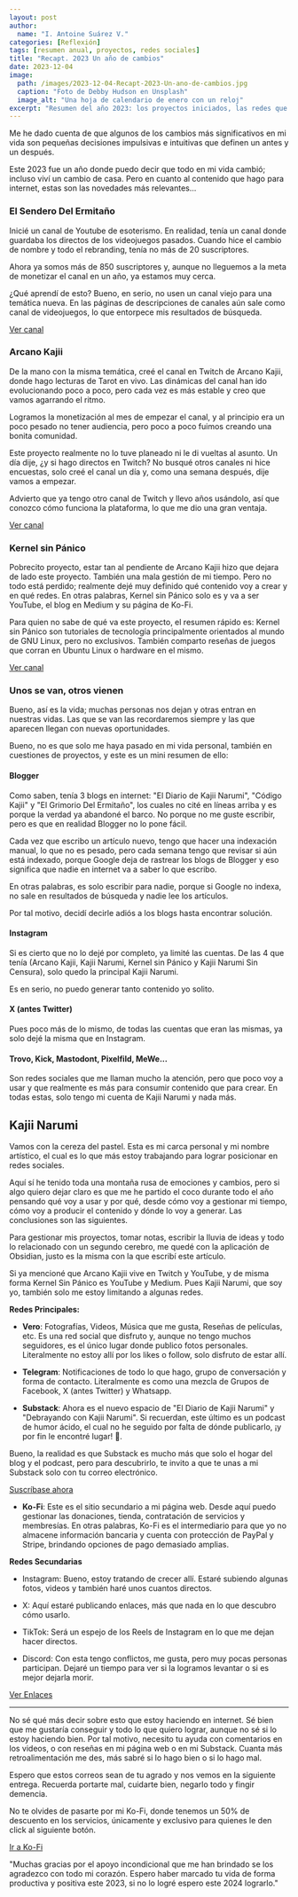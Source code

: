 ```yaml
---
layout: post
author:
  name: "I. Antoine Suárez V."
categories: [Reflexión]
tags: [resumen anual, proyectos, redes sociales]
title: "Recapt. 2023 Un año de cambios"
date: 2023-12-04
image:
  path: /images/2023-12-04-Recapt-2023-Un-ano-de-cambios.jpg
  caption: "Foto de Debby Hudson en Unsplash"
  image_alt: "Una hoja de calendario de enero con un reloj"
excerpt: "Resumen del año 2023: los proyectos iniciados, las redes que se quedaron y los aprendizajes que marcaron un antes y un después en el mundo de Kajii Narumi."
---
```



Me he dado cuenta de que algunos de los cambios más significativos en mi vida son pequeñas decisiones impulsivas e intuitivas que definen un antes y un después.

Este 2023 fue un año donde puedo decir que todo en mi vida cambió; incluso viví un cambio de casa. Pero en cuanto al contenido que hago para internet, estas son las novedades más relevantes...


### El Sendero Del Ermitaño

Inicié un canal de Youtube de esoterismo. En realidad, tenía un canal donde guardaba los directos de los videojuegos pasados. Cuando hice el cambio de nombre y todo el rebranding, tenía no más de 20 suscriptores.

Ahora ya somos más de 850 suscriptores y, aunque no lleguemos a la meta de monetizar el canal en un año, ya estamos muy cerca.

¿Qué aprendí de esto? Bueno, en serio, no usen un canal viejo para una temática nueva. En las páginas de descripciones de canales aún sale como canal de videojuegos, lo que entorpece mis resultados de búsqueda.

[Ver canal](https://youtube.com/channel/UCviiwWWhyZPn4IZtDZhAvlw?sub_confirmation=1)

### Arcano Kajii

De la mano con la misma temática, creé el canal en Twitch de Arcano Kajii, donde hago lecturas de Tarot en vivo. Las dinámicas del canal han ido evolucionando poco a poco, pero cada vez es más estable y creo que vamos agarrando el ritmo.

Logramos la monetización al mes de empezar el canal, y al principio era un poco pesado no tener audiencia, pero poco a poco fuimos creando una bonita comunidad.

Este proyecto realmente no lo tuve planeado ni le di vueltas al asunto. Un día dije, ¿y si hago directos en Twitch? No busqué otros canales ni hice encuestas, solo creé el canal un día y, como una semana después, dije vamos a empezar.

Advierto que ya tengo otro canal de Twitch y llevo años usándolo, así que conozco cómo funciona la plataforma, lo que me dio una gran ventaja.

[Ver canal](https://www.twitch.tv/arcanokajii)

### Kernel sin Pánico

Pobrecito proyecto, estar tan al pendiente de Arcano Kajii hizo que dejara de lado este proyecto. También una mala gestión de mi tiempo. Pero no todo está perdido; realmente dejé muy definido qué contenido voy a crear y en qué redes. En otras palabras, Kernel sin Pánico solo es y va a ser YouTube, el blog en Medium y su página de Ko-Fi.

Para quien no sabe de qué va este proyecto, el resumen rápido es: Kernel sin Pánico son tutoriales de tecnología principalmente orientados al mundo de GNU Linux, pero no exclusivos. También comparto reseñas de juegos que corran en Ubuntu Linux o hardware en el mismo.

[Ver canal](https://www.youtube.com/channel/UCPjT4JmZglYBRGkD1DtUJrg?sub_confirmation=1)

### Unos se van, otros vienen

Bueno, así es la vida; muchas personas nos dejan y otras entran en nuestras vidas. Las que se van las recordaremos siempre y las que aparecen llegan con nuevas oportunidades.

Bueno, no es que solo me haya pasado en mi vida personal, también en cuestiones de proyectos, y este es un mini resumen de ello:

#### Blogger

Como saben, tenía 3 blogs en internet: "El Diario de Kajii Narumi", "Código Kajii" y "El Grimorio Del Ermitaño", los cuales no cité en líneas arriba y es porque la verdad ya abandoné el barco. No porque no me guste escribir, pero es que en realidad Blogger no lo pone fácil.

Cada vez que escribo un artículo nuevo, tengo que hacer una indexación manual, lo que no es pesado, pero cada semana tengo que revisar si aún está indexado, porque Google deja de rastrear los blogs de Blogger y eso significa que nadie en internet va a saber lo que escribo.

En otras palabras, es solo escribir para nadie, porque si Google no indexa, no sale en resultados de búsqueda y nadie lee los artículos.

Por tal motivo, decidí decirle adiós a los blogs hasta encontrar solución.

#### Instagram

Si es cierto que no lo dejé por completo, ya limité las cuentas. De las 4 que tenía (Arcano Kajii, Kajii Narumi, Kernel sin Pánico y Kajii Narumi Sin Censura), solo quedo la principal Kajii Narumi.

Es en serio, no puedo generar tanto contenido yo solito.

#### X (antes Twitter)

Pues poco más de lo mismo, de todas las cuentas que eran las mismas, ya solo dejé la misma que en Instagram.

#### Trovo, Kick, Mastodont, Pixelfild, MeWe...

Son redes sociales que me llaman mucho la atención, pero que poco voy a usar y que realmente es más para consumir contenido que para crear. En todas estas, solo tengo mi cuenta de Kajii Narumi y nada más.

## Kajii Narumi

Vamos con la cereza del pastel. Esta es mi carca personal y mi nombre artístico, el cual es lo que más estoy trabajando para lograr posicionar en redes sociales.

Aquí sí he tenido toda una montaña rusa de emociones y cambios, pero si algo quiero dejar claro es que me he partido el coco durante todo el año pensando qué voy a usar y por qué, desde cómo voy a gestionar mi tiempo, cómo voy a producir el contenido y dónde lo voy a generar. Las conclusiones son las siguientes.

Para gestionar mis proyectos, tomar notas, escribir la lluvia de ideas y todo lo relacionado con un segundo cerebro, me quedé con la aplicación de Obsidian, justo es la misma con la que escribí este artículo.

Si ya mencioné que Arcano Kajii vive en Twitch y YouTube, y de misma forma Kernel Sin Pánico es YouTube y Medium. Pues Kajii Narumi, que soy yo, también solo me estoy limitando a algunas redes.

**Redes Principales:**

- **Vero**: Fotografías, Videos, Música que me gusta, Reseñas de películas, etc. Es una red social que disfruto y, aunque no tengo muchos seguidores, es el único lugar donde publico fotos personales. Literalmente no estoy allí por los likes o follow, solo disfruto de estar allí.
    
- **Telegram**: Notificaciones de todo lo que hago, grupo de conversación y forma de contacto. Literalmente es como una mezcla de Grupos de Facebook, X (antes Twitter) y Whatsapp.
    
- **Substack**: Ahora es el nuevo espacio de "El Diario de Kajii Narumi" y "Debrayando con Kajii Narumi". Si recuerdan, este último es un podcast de humor ácido, el cual no he seguido por falta de dónde publicarlo, ¡y por fin le encontré lugar! 🥳.
    

Bueno, la realidad es que Substack es mucho más que solo el hogar del blog y el podcast, pero para descubrirlo, te invito a que te unas a mi Substack solo con tu correo electrónico.

[Suscríbase ahora](https://kajiinarumi.substack.com/subscribe?)

- **Ko-Fi**: Este es el sitio secundario a mi página web. Desde aquí puedo gestionar las donaciones, tienda, contratación de servicios y membresías. En otras palabras, Ko-Fi es el intermediario para que yo no almacene información bancaria y cuenta con protección de PayPal y Stripe, brindando opciones de pago demasiado amplias.
    

**Redes Secundarias**

- Instagram: Bueno, estoy tratando de crecer allí. Estaré subiendo algunas fotos, videos y también haré unos cuantos directos.
    
- X: Aquí estaré publicando enlaces, más que nada en lo que descubro cómo usarlo.
    
- TikTok: Será un espejo de los Reels de Instagram en lo que me dejan hacer directos.
    
- Discord: Con esta tengo conflictos, me gusta, pero muy pocas personas participan. Dejaré un tiempo para ver si la logramos levantar o si es mejor dejarla morir.
    

[Ver Enlaces](https://linktr.ee/kajiinarumi)

---

No sé qué más decir sobre esto que estoy haciendo en internet. Sé bien que me gustaría conseguir y todo lo que quiero lograr, aunque no sé si lo estoy haciendo bien. Por tal motivo, necesito tu ayuda con comentarios en los videos, o con reseñas en mi página web o en mi Substack. Cuanta más retroalimentación me des, más sabré si lo hago bien o si lo hago mal.

Espero que estos correos sean de tu agrado y nos vemos en la siguiente entrega. Recuerda portarte mal, cuidarte bien, negarlo todo y fingir demencia.

No te olvides de pasarte por mi Ko-Fi, donde tenemos un 50% de descuento en los servicios, únicamente y exclusivo para quienes le den click al siguiente botón.

[Ir a Ko-Fi](https://ko-fi.com/kajiinarumi/link/YULE23SUBSTACK)

"Muchas gracias por el apoyo incondicional que me han brindado se los agradezco con todo mi corazón. Espero haber marcado tu vida de forma productiva y positiva este 2023, si no lo logré espero este 2024 lograrlo."
